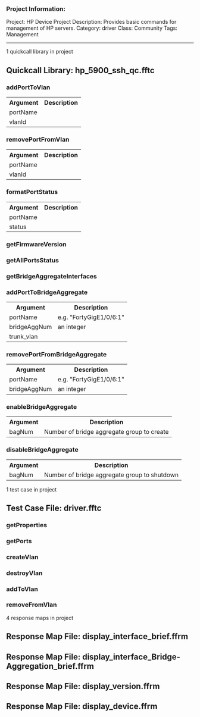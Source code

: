 ### Project Information:
Project: HP Device Project
Description: Provides basic commands for management of HP servers.
Category: driver
Class: Community
Tags: Management

 ----
1 quickcall library in project
## Quickcall Library: hp_5900_ssh_qc.fftc
### addPortToVlan
<table><tr><th>Argument</th><th>Description</th></tr>
<tr><td>portName</td><tr></tr>
<tr><td>vlanId</td><tr></tr></table>

### removePortFromVlan
<table><tr><th>Argument</th><th>Description</th></tr>
<tr><td>portName</td><tr></tr>
<tr><td>vlanId</td><tr></tr></table>

### formatPortStatus
<table><tr><th>Argument</th><th>Description</th></tr>
<tr><td>portName</td><tr></tr>
<tr><td>status</td><tr></tr></table>

### getFirmwareVersion
### getAllPortsStatus
### getBridgeAggregateInterfaces
### addPortToBridgeAggregate
<table><tr><th>Argument</th><th>Description</th></tr>
<tr><td>portName</td><td>e.g. "FortyGigE1/0/6:1"</tr></td>
<tr><td>bridgeAggNum</td><td>an integer</tr></td>
<tr><td>trunk_vlan</td><tr></tr></table>

### removePortFromBridgeAggregate
<table><tr><th>Argument</th><th>Description</th></tr>
<tr><td>portName</td><td>e.g. "FortyGigE1/0/6:1"</tr></td>
<tr><td>bridgeAggNum</td><td>an integer</tr></td></table>

### enableBridgeAggregate
<table><tr><th>Argument</th><th>Description</th></tr>
<tr><td>bagNum</td><td>Number of bridge aggregate group to create
</tr></td></table>

### disableBridgeAggregate
<table><tr><th>Argument</th><th>Description</th></tr>
<tr><td>bagNum</td><td>Number of bridge aggregate group to shutdown
</tr></td></table>

1 test case in project
## Test Case File: driver.fftc
### getProperties
### getPorts
### createVlan
### destroyVlan
### addToVlan
### removeFromVlan
4 response maps in project
## Response Map File: display_interface_brief.ffrm
## Response Map File: display_interface_Bridge-Aggregation_brief.ffrm
## Response Map File: display_version.ffrm
## Response Map File: display_device.ffrm